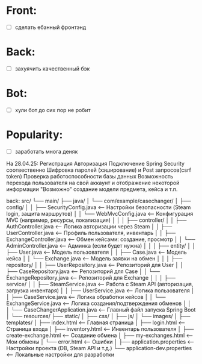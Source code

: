 # Front:
- [ ] сделать ебанный фронтэнд 

# Back:
- [ ] захуячить качественный бэк

# Bot:
- [ ] хули бот до сих пор не робит

# Popularity:
- [ ] заработать многа деняк

На 28.04.25:
Регистрация
Авторизация
Подключение Spring Security соотвественно
Шифровка паролей (хэширование) и Post запросов(csrf token)
Проверка работоспособности базы данных
Возможность перехода пользователя на свой аккаунт и отображение некоторой информации
"Возможно" создание модели предмета, кейса и т.п.

back:
src/
└── main/
├── java/
│   └── com/example/casechanger/
│       ├── config/
│       │   ├── SecurityConfig.java         <-- Настройки безопасности (Steam login, защита маршрутов)
│       │   └── WebMvcConfig.java            <-- Конфигурация MVC (например, ресурсы, локализация)
│       │
│       ├── controller/
│       │   ├── AuthController.java          <-- Логика авторизации через Steam
│       │   ├── UserController.java          <-- Профиль пользователя, инвентарь
│       │   ├── ExchangeController.java      <-- Обмен кейсами: создание, просмотр
│       │   └── AdminController.java         <-- Админка (если будет нужна)
│       │
│       ├── entity/
│       │   ├── User.java                    <-- Модель пользователя
│       │   ├── Case.java                    <-- Модель кейса
│       │   └── Exchange.java                <-- Модель заявки на обмен
│       │
│       ├── repository/
│       │   ├── UserRepository.java          <-- Репозиторий для User
│       │   ├── CaseRepository.java          <-- Репозиторий для Case
│       │   └── ExchangeRepository.java      <-- Репозиторий для Exchange
│       │
│       ├── service/
│       │   ├── SteamService.java             <-- Работа с Steam API (авторизация, загрузка инвентаря)
│       │   ├── UserService.java              <-- Логика пользователя
│       │   ├── CaseService.java              <-- Логика обработки кейсов
│       │   └── ExchangeService.java          <-- Логика создания/подтверждения обменов
│       │
│       └── CaseChangerApplication.java       <-- Главный файл запуска Spring Boot
│
└── resources/
├── static/
│   ├── css/
│   ├── js/
│   └── images/
│
├── templates/
│   ├── index.html              <-- Главная страница
│   ├── login.html              <-- Страница входа
│   ├── inventory.html          <-- Инвентарь пользователя
│   ├── create-exchange.html    <-- Создание обмена
│   ├── my-exchanges.html       <-- Мои обмены
│   └── error.html              <-- Ошибки
│
├── application.properties      <-- Настройки проекта (DB, Steam API и т.д.)
└── application-dev.properties  <-- Локальные настройки для разработки

